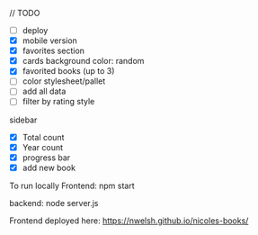 // TODO

- [ ] deploy
- [x] mobile version
- [x] favorites section
- [x] cards background color: random
- [x] favorited books (up to 3)
- [ ] color stylesheet/pallet
- [ ] add all data
- [ ] filter by rating style

sidebar
- [x] Total count
- [x] Year count 
- [x] progress bar 
- [x] add new book

To run locally
Frontend: npm start

backend: node server.js

Frontend deployed here:
https://nwelsh.github.io/nicoles-books/